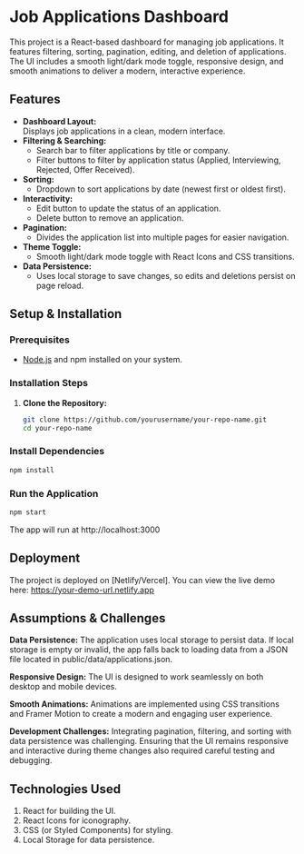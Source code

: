 # Job Applications Dashboard

This project is a React-based dashboard for managing job applications. It features filtering, sorting, pagination, editing, and deletion of applications. The UI includes a smooth light/dark mode toggle, responsive design, and smooth animations to deliver a modern, interactive experience.

## Features

- **Dashboard Layout:**  
  Displays job applications in a clean, modern interface.
- **Filtering & Searching:**  
  - Search bar to filter applications by title or company.
  - Filter buttons to filter by application status (Applied, Interviewing, Rejected, Offer Received).
- **Sorting:**  
  - Dropdown to sort applications by date (newest first or oldest first).
- **Interactivity:**  
  - Edit button to update the status of an application.
  - Delete button to remove an application.
- **Pagination:**  
  - Divides the application list into multiple pages for easier navigation.
- **Theme Toggle:**  
  - Smooth light/dark mode toggle with React Icons and CSS transitions.
- **Data Persistence:**  
  - Uses local storage to save changes, so edits and deletions persist on page reload.

## Setup & Installation

### Prerequisites
- [Node.js](https://nodejs.org/) and npm installed on your system.

### Installation Steps
1. **Clone the Repository:**
   ```bash
   git clone https://github.com/yourusername/your-repo-name.git
   cd your-repo-name
   ```

### Install Dependencies

```bash
npm install
```

### Run the Application
```bash
npm start
```
The app will run at http://localhost:3000

## Deployment
The project is deployed on [Netlify/Vercel]. You can view the live demo here:
https://your-demo-url.netlify.app

## Assumptions & Challenges
**Data Persistence:**
The application uses local storage to persist data. If local storage is empty or invalid, the app falls back to loading data from a JSON file located in public/data/applications.json.

**Responsive Design:**
The UI is designed to work seamlessly on both desktop and mobile devices.

**Smooth Animations:**
Animations are implemented using CSS transitions and Framer Motion to create a modern and engaging user experience.

**Development Challenges:**
Integrating pagination, filtering, and sorting with data persistence was challenging. Ensuring that the UI remains responsive and interactive during theme changes also required careful testing and debugging.

## Technologies Used
1) React for building the UI.
2) React Icons for iconography.
3) CSS (or Styled Components) for styling.
4) Local Storage for data persistence.

